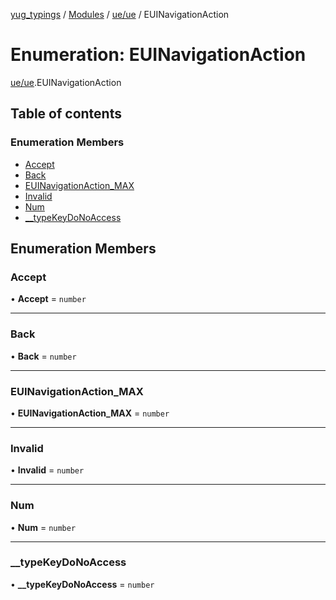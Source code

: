 [yug_typings](../README.md) / [Modules](../modules.md) / [ue/ue](../modules/ue_ue.md) / EUINavigationAction

# Enumeration: EUINavigationAction

[ue/ue](../modules/ue_ue.md).EUINavigationAction

## Table of contents

### Enumeration Members

- [Accept](ue_ue.EUINavigationAction.md#accept)
- [Back](ue_ue.EUINavigationAction.md#back)
- [EUINavigationAction\_MAX](ue_ue.EUINavigationAction.md#euinavigationaction_max)
- [Invalid](ue_ue.EUINavigationAction.md#invalid)
- [Num](ue_ue.EUINavigationAction.md#num)
- [\_\_typeKeyDoNoAccess](ue_ue.EUINavigationAction.md#__typekeydonoaccess)

## Enumeration Members

### Accept

• **Accept** = `number`

___

### Back

• **Back** = `number`

___

### EUINavigationAction\_MAX

• **EUINavigationAction\_MAX** = `number`

___

### Invalid

• **Invalid** = `number`

___

### Num

• **Num** = `number`

___

### \_\_typeKeyDoNoAccess

• **\_\_typeKeyDoNoAccess** = `number`
